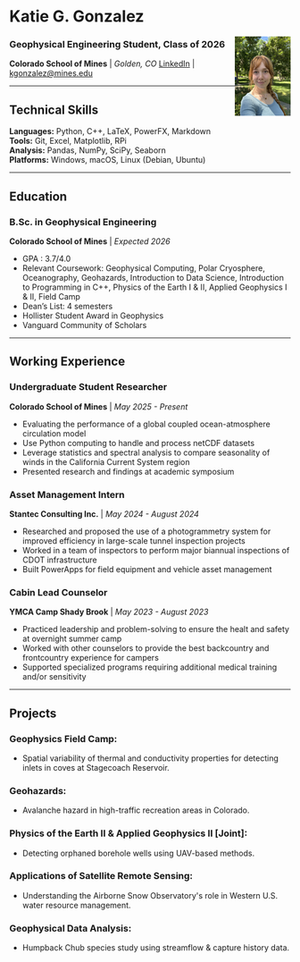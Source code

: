 # Katie G. Gonzalez

<img align="right" src="IMG_7782.jpg" alt="Katie Gonzalez" width="100">

### Geophysical Engineering Student, Class of 2026
**Colorado School of Mines** | *Golden, CO* 
[LinkedIn](https://www.linkedin.com/in/katie-gonzalez-109473217/) | [kgonzalez@mines.edu](mailto:kgonzalez@mines.edu)

---

## Technical Skills
**Languages:** Python, C++, LaTeX, PowerFX, Markdown \
**Tools:** Git, Excel, Matplotlib, RPi \
**Analysis:** Pandas, NumPy, SciPy, Seaborn \
**Platforms:** Windows, macOS, Linux (Debian, Ubuntu)

---

## Education

### B.Sc. in Geophysical Engineering
**Colorado School of Mines** | *Expected 2026*  
* GPA : 3.7/4.0
* Relevant Coursework: Geophysical Computing, Polar Cryosphere, Oceanography, Geohazards, Introduction to Data Science, Introduction to Programming in C++, Physics of the Earth I & II, Applied Geophysics I & II, Field Camp
* Dean’s List: 4 semesters 
* Hollister Student Award in Geophysics  
* Vanguard Community of Scholars

---

## Working Experience

### Undergraduate Student Researcher
**Colorado School of Mines** | *May 2025 - Present*

* Evaluating the performance of a global coupled ocean-atmosphere circulation model 
* Use Python computing to handle and process netCDF datasets
* Leverage statistics and spectral analysis to compare seasonality of winds in the California Current System region
* Presented research and findings at academic symposium

### Asset Management Intern
**Stantec Consulting Inc.** | *May 2024 - August 2024*

* Researched and proposed the use of a photogrammetry system for improved efficiency in large-scale tunnel inspection projects
* Worked in a team of inspectors to perform major biannual inspections of CDOT infrastructure
* Built PowerApps for field equipment and vehicle asset management 

### Cabin Lead Counselor
**YMCA Camp Shady Brook** | *May 2023 - August 2023*
* Practiced leadership and problem-solving to ensure the healt and safety at overnight summer camp
* Worked with other counselors to provide the best backcountry and frontcountry experience for campers
* Supported specialized programs requiring additional medical training and/or sensitivity

---

## Projects
### Geophysics Field Camp:
* Spatial variability of thermal and conductivity properties for detecting inlets in coves at Stagecoach Reservoir.

### Geohazards: 
* Avalanche hazard in high-traffic recreation areas in Colorado.

### Physics of the Earth II & Applied Geophysics II [Joint]: 
* Detecting orphaned borehole wells using UAV-based methods.

### Applications of Satellite Remote Sensing:
* Understanding the Airborne Snow Observatory's role in Western U.S. water resource management.

### Geophysical Data Analysis:  
* Humpback Chub species study using streamflow & capture history data.  